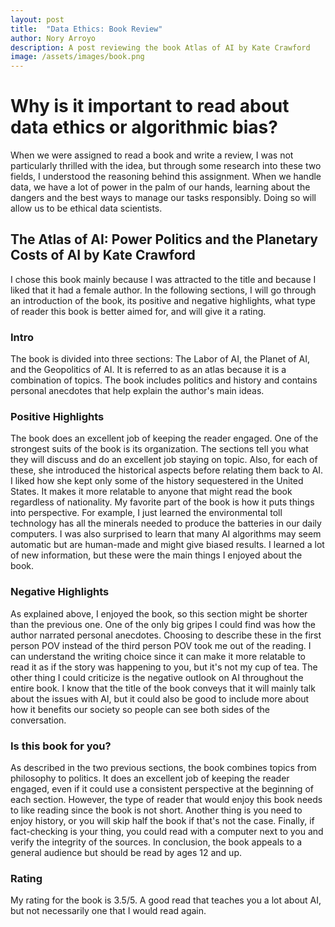 ```yaml
---
layout: post
title:  "Data Ethics: Book Review"
author: Nory Arroyo
description: A post reviewing the book Atlas of AI by Kate Crawford
image: /assets/images/book.png
---
```


# Why is it important to read about data ethics or algorithmic bias? 

When we were assigned to read a book and write a review, I was not particularly thrilled with the idea, but through some research into these two fields, I understood the reasoning behind this assignment. When we handle data, we have a lot of power in the palm of our hands, learning about the dangers and the best ways to manage our tasks responsibly. Doing so will allow us to be ethical data scientists.

## The Atlas of AI: Power Politics and the Planetary Costs of AI by Kate Crawford

I chose this book mainly because I was attracted to the title and because I liked that it had a female author. In the following sections, I will go through an introduction of the book, its positive and negative highlights, what type of reader this book is better aimed for, and will give it a rating. 

### Intro 

The book is divided into three sections: The Labor of AI, the Planet of AI, and the Geopolitics of AI. It is referred to as an atlas because it is a combination of topics. The book includes politics and history and contains personal anecdotes that help explain the author's main ideas. 

### Positive Highlights 

The book does an excellent job of keeping the reader engaged. One of the strongest suits of the book is its organization. The sections tell you what they will discuss and do an excellent job staying on topic. Also, for each of these, she introduced the historical aspects before relating them back to AI. I liked how she kept only some of the history sequestered in the United States. It makes it more relatable to anyone that might read the book regardless of nationality. My favorite part of the book is how it puts things into perspective. For example, I just learned the environmental toll technology has all the minerals needed to produce the batteries in our daily computers. I was also surprised to learn that many AI algorithms may seem automatic but are human-made and might give biased results. I learned a lot of new information, but these were the main things I enjoyed about the book. 

### Negative Highlights 

As explained above, I enjoyed the book, so this section might be shorter than the previous one. One of the only big gripes I could find was how the author narrated personal anecdotes. Choosing to describe these in the first person POV instead of the third person POV took me out of the reading. I can understand the writing choice since it can make it more relatable to read it as if the story was happening to you, but it's not my cup of tea. The other thing I could criticize is the negative outlook on AI throughout the entire book. I know that the title of the book conveys that it will mainly talk about the issues with AI, but it could also be good to include more about how it benefits our society so people can see both sides of the conversation. 

### Is this book for you? 

As described in the two previous sections, the book combines topics from philosophy to politics. It does an excellent job of keeping the reader engaged, even if it could use a consistent perspective at the beginning of each section. However, the type of reader that would enjoy this book needs to like reading since the book is not short. Another thing is you need to enjoy history, or you will skip half the book if that's not the case. Finally, if fact-checking is your thing, you could read with a computer next to you and verify the integrity of the sources. In conclusion, the book appeals to a general audience but should be read by ages 12 and up.  

### Rating 

My rating for the book is 3.5/5. A good read that teaches you a lot about AI, but not necessarily one that I would read again.



